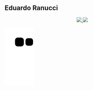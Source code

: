 ## Eduardo Ranucci

<div align="center">
  <a href="https://github.com/eduardoranucci">
  <img height="170em" src="https://github-readme-stats.vercel.app/api?username=eduardoranucci&show_icons=true&theme=dark&include_all_commits=true&count_private=true"/>
  <img height="170em" src="https://github-readme-stats.vercel.app/api/top-langs/?username=eduardoranucci&layout=compact&langs_count=7&theme=dark"/>
</div>
  
  ![Snake animation](https://github.com/eduardoranucci/eduardoranucci/blob/output/github-contribution-grid-snake.svg)
